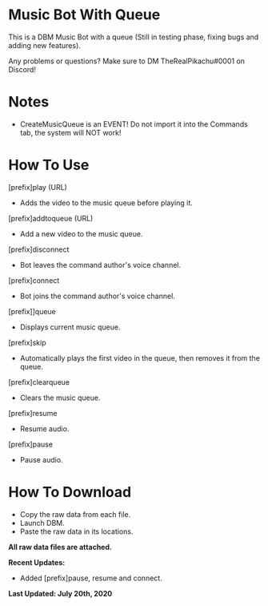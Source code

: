 # Music Bot With Queue
This is a DBM Music Bot with a queue (Still in testing phase, fixing bugs and adding new features).

Any problems or questions? Make sure to DM TheRealPikachu#0001 on Discord!

# Notes
- CreateMusicQueue is an EVENT! Do not import it into the Commands tab, the system will NOT work!

# How To Use

[prefix]play (URL)
- Adds the video to the music queue before playing it.

[prefix]addtoqueue (URL)
- Add a new video to the music queue.

[prefix]disconnect
- Bot leaves the command author's voice channel.

[prefix]connect
- Bot joins the command author's voice channel.

[prefix]]queue
- Displays current music queue.

[prefix]skip
- Automatically plays the first video in the queue, then removes it from the queue.

[prefix]clearqueue
- Clears the music queue.

[prefix]resume
- Resume audio. 

[prefix]pause
- Pause audio.

# How To Download
- Copy the raw data from each file.
- Launch DBM.
- Paste the raw data in its locations.

**All raw data files are attached.**

**Recent Updates:**
- Added [prefix]pause, resume and connect.

**Last Updated: July 20th, 2020**
